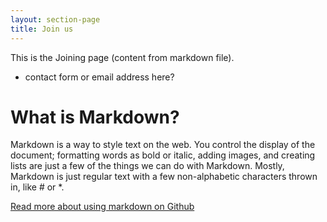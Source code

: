 ```yaml
---
layout: section-page
title: Join us
---
```


This is the Joining page (content from markdown file).

* contact form or email address here?

# What is Markdown?
Markdown is a way to style text on the web. You control the display of the document; formatting words as bold or italic, adding images, and creating lists are just a few of the things we can do with Markdown. Mostly, Markdown is just regular text with a few non-alphabetic characters thrown in, like # or *. 

[Read more about using markdown on Github](https://guides.github.com/features/mastering-markdown)
